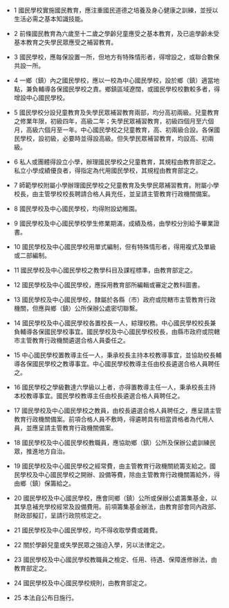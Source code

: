 * 1 國民學校實施國民教育，應注重國民道德之培養及身心健康之訓練，並授以生活必需之基本知識技能。

* 2 前條國民教育為六歲至十二歲之學齡兒童應受之基本教育，及已逾學齡未受基本教育之失學民眾應受之補習教育。

* 3 國民學校，應每保設置一所，但地方有特殊情形者，得增設之，或聯合數保共設一所。

* 4 一鄉（鎮）內之國民學校，應以一校為中心國民學校，設於鄉（鎮）適當地點，兼負輔導各保國民學校之責。鄉鎮區域遼闊，或國民學校校數較多者，得增設中心國民學校。

* 5 國民學校分設兒童教育及失學民眾補習教育兩部，均分高初兩級。兒童教育之修業年限，初級四年，高級二年；失學民眾補習教育，初級四個月至六個月，高級六個月至一年。中心國民學校之兒童教育，高、初兩級合設。各保國民學校，設初級，必要時並得設高級。但失學民眾補習教育，均設高、初兩級。

* 6 私人或團體得設立小學，辦理國民學校之兒童教育，其規程由教育部定之。私立小學成績優良者，得指定為代用國民學校，其規程由教育部定之。

* 7 師範學校附屬小學辦理國民學校之兒童教育及失學民眾補習教育。附屬小學校長，由主管學校校長聘請合格人員充任，並呈請主管教育行政機關備案。

* 8 國民學校及中心國民學校，均得附設幼稚園。

* 9 國民學校及中心國民學校學生修業期滿，成績及格，由學校分別給予畢業證書。

* 10 國民學校及中心國民學校用單式編制，但有特殊情形者，得用複式及單級或二部編制。

* 11 國民學校及中心國民學校之教學科目及課程標準，由教育部定之。

* 12 國民學校及中心國民學校，應採用教育部所編輯或審定之教科圖書。

* 13 國民學校及中心國民學校，隸屬於各縣（市）政府或院轄市主管教育行政機關，但應與鄉（鎮）公所保辦公處密切聯繫。

* 14 國民學校及中心國民學校各置校長一人，綜理校務。中心國民學校校長兼負輔導各保國民學校事宜。國民學校及中心國民學校校長，由縣市政府或院轄市主管教育行政機關遴選合格人員委任之。

* 15 中心國民學校置教導主任一人，秉承校長主持本校教導事宜，並協助校長輔導各保國民學校之教導事宜。中心國民學校教導主任由校長遴選合格人員聘任之。

* 16 國民學校之學級數達六學級以上者，亦得置教導主任一人，秉承校長主持本校教導事宜。國民學校教導主任由校長遴選合格人員聘任之。

* 17 國民學校及中心國民學校之教員，由校長遴選合格人員聘任之，應呈請主管教育行政機關備案。前項合格人員不敷時，得遴聘具有相當資格者為代用人員，並應呈請主管教育行政機關備案。

* 18 國民學校及中心國民學校教職員，應協助鄉（鎮）公所及保辦公處訓練民眾，推進地方自治。

* 19 國民學校及中心國民學校之經常費，由主管教育行政機關統籌支給之。國民學校及中心國民學校之開辦、設備等費，除由主管教育行政機關籌給外，得由鄉（鎮）保籌給之。

* 20 國民學校及中心國民學校，應會同鄉（鎮）公所或保辦公處籌集基金，以其孳息補充學校經常及設備費用。前項籌集基金辦法，由教育部會同內政部、財政部擬訂，呈請行政院核定之。

* 21 國民學校及中心國民學校，均不得收取學費或雜費。

* 22 關於學齡兒童或失學民眾之強迫入學，另以法律定之。

* 23 國民學校及中心國民學校教職員之檢定、任用、待遇、保障進修辦法，由教育部定之。

* 24 國民學校及中心國民學校規則，由教育部定之。

* 25 本法自公布日施行。

